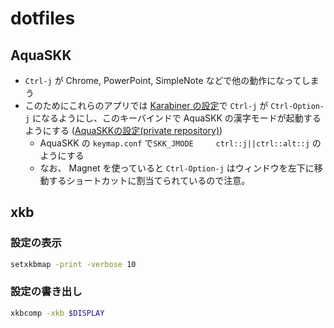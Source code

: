 # dotfiles

## AquaSKK

- `Ctrl-j` が Chrome, PowerPoint, SimpleNote などで他の動作になってしまう
- このためにこれらのアプリでは [Karabiner の設定](karabiner/karabiner.json)で `Ctrl-j` が `Ctrl-Option-j` になるようにし、このキーバインドで AquaSKK の漢字モードが起動するようにする ([AquaSKKの設定(private repository)](../dotfiles-private/AquaSKK/keymap.conf))
  - AquaSKK の `keymap.conf` で`SKK_JMODE		ctrl::j||ctrl::alt::j` のようにする
  - なお、 Magnet を使っていると `Ctrl-Option-j` はウィンドウを左下に移動するショートカットに割当てられているので注意。

## xkb

### 設定の表示

```sh
setxkbmap -print -verbose 10
```

### 設定の書き出し

```sh
xkbcomp -xkb $DISPLAY
```
